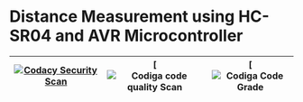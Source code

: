 # Distance Measurement using HC-SR04 and AVR Microcontroller

| [![Codacy Security Scan](https://github.com/yogeshsurve1410/M2_EmbSys/actions/workflows/codacy.yml/badge.svg)](https://github.com/yogeshsurve1410/M2_EmbSys/actions/workflows/codacy.yml) | [![Codiga code quality Scan](https://api.codiga.io/project/31603/score/svg) | [![Codiga Code Grade](https://api.codiga.io/project/31603/status/svg)
|----|---|---|
